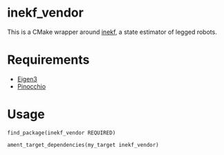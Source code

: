 # inekf_vendor
This is a CMake wrapper around [inekf](https://github.com/mayataka/inekf), a state estimator of legged robots.

# Requirements
- [Eigen3](http://eigen.tuxfamily.org/index.php?title=Main_Page)
- [Pinocchio](https://github.com/stack-of-tasks/pinocchio)

# Usage
```
find_package(inekf_vendor REQUIRED)

ament_target_dependencies(my_target inekf_vendor)
```
